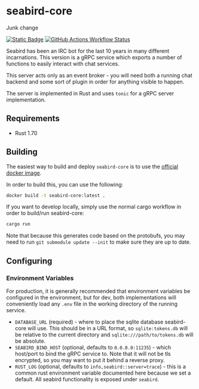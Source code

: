# seabird-core

Junk change

[![Static Badge](https://img.shields.io/badge/repository-blue?logo=git&label=%20&labelColor=grey&color=blue)](https://github.com/seabird-chat/seabird-core)
[![GitHub Actions Workflow Status](https://img.shields.io/github/actions/workflow/status/seabird-chat/seabird-core/docker-publish.yml)](https://github.com/seabird-chat/seabird-core/actions/workflows/docker-publish.yml)

Seabird has been an IRC bot for the last 10 years in many different
incarnations. This version is a gRPC service which exports a number of functions
to easily interact with chat services.

This server acts only as an event broker - you will need both a running chat
backend and some sort of plugin in order for anything visible to happen.

The server is implemented in Rust and uses `tonic` for a gRPC server
implementation.

## Requirements

- Rust 1.70

## Building

The easiest way to build and deploy `seabird-core` is to use the [official
docker image](https://hub.docker.com/r/seabirdchat/seabird-core).

In order to build this, you can use the following:

```sh
docker build -t seabird-core:latest .
```

If you want to develop locally, simply use the normal cargo workflow in order to
build/run seabird-core:

```sh
cargo run
```

Note that because this generates code based on the protobufs, you may need to run
`git submodule update --init` to make sure they are up to date.

## Configuring

### Environment Variables

For production, it is generally recommended that environment variables be
configured in the environment, but for dev, both implementations will
conveniently load any `.env` file in the working directory of the running
service.

- `DATABASE_URL` (required) - where to place the sqlite database seabird-core will use.
  This should be in a URL format, so `sqlite:tokens.db` will be relative to the current
  directory and `sqlite:///path/to/tokens.db` will be absolute.
- `SEABIRD_BIND_HOST` (optional, defaults to `0.0.0.0:11235`) - which host/port to bind
  the gRPC service to. Note that it will not be tls encrypted, so you may want
  to put it behind a reverse proxy.
- `RUST_LOG` (optional, defaults to `info,seabird::server=trace`) - this is a
  common rust environment variable documented here because we set a default. All
  seabird functionality is exposed under `seabird`.
